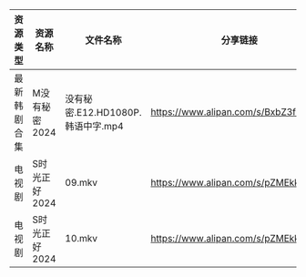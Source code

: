 | 资源类型   | 资源名称      | 文件名称                      | 分享链接                                 | 更新时间                |
| ------ | --------- | ------------------------- | ------------------------------------ | ------------------- |
| 最新韩剧合集 | M没有秘密2024 | 没有秘密.E12.HD1080P.韩语中字.mp4 | https://www.alipan.com/s/BxbZ3fCPnfq | 2024-06-07 00:05:45 |
| 电视剧    | S时光正好2024 | 09.mkv                    | https://www.alipan.com/s/pZMEkkgQ5kg | 2024-06-07 06:52:09 |
| 电视剧    | S时光正好2024 | 10.mkv                    | https://www.alipan.com/s/pZMEkkgQ5kg | 2024-06-07 06:52:09 |
